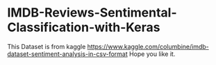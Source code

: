 # IMDB-Reviews-Sentimental-Classification-with-Keras
This Dataset is from kaggle https://www.kaggle.com/columbine/imdb-dataset-sentiment-analysis-in-csv-format
Hope you like it.
